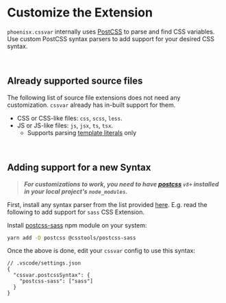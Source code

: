 # Customize the Extension

`phoenisx.cssvar` internally uses [PostCSS](https://github.com/postcss/postcss) to parse and
find CSS variables. Use custom PostCSS syntax parsers to add support for your
desired CSS syntax.

<br>

## Already supported source files

The following list of source file extensions does not need any customization.
`cssvar` already has in-built support for them.

- CSS or CSS-like files: `css`, `scss`, `less`.
- JS or JS-like files: `js`, `jsx`, `ts`, `tsx`.
  - Supports parsing [template literals](https://developer.mozilla.org/en-US/docs/Web/JavaScript/Reference/Template_literals) only

<br>

## Adding support for a new Syntax

> ***For customizations to work, you need to have
[postcss](https://github.com/postcss/postcss) `v8+` installed in your local project's `node_modules`.***

First, install any syntax parser from the list provided [here][syntax-list].
E.g. read the following to add support for `sass` CSS Extension.


Install [postcss-sass][sass-syntax] npm module on your system:

```sh
yarn add -D postcss @csstools/postcss-sass
```

Once the above is done, edit your `cssvar` config to use this syntax:

```jsonc
// .vscode/settings.json
{
  "cssvar.postcssSyntax": {
    "postcss-sass": ["sass"]
  }
}
```


[syntax-list]: https://github.com/postcss/postcss#syntaxes
[sass-syntax]: https://github.com/csstools/postcss-sass
[nested-plugin]: https://github.com/postcss/postcss-nested
